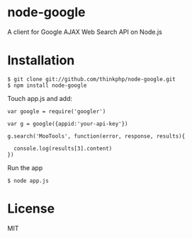 # node-google

A client for Google AJAX Web Search API on Node.js

# Installation

```
$ git clone git://github.com/thinkphp/node-google.git
$ npm install node-google
```

Touch app.js and add:

```
var google = require('googler')

var g = google({appid:'your-api-key'})

g.search('MooTools', function(error, response, results){

  console.log(results[3].content) 
})

```

Run the app

```
$ node app.js
```

# License

MIT
